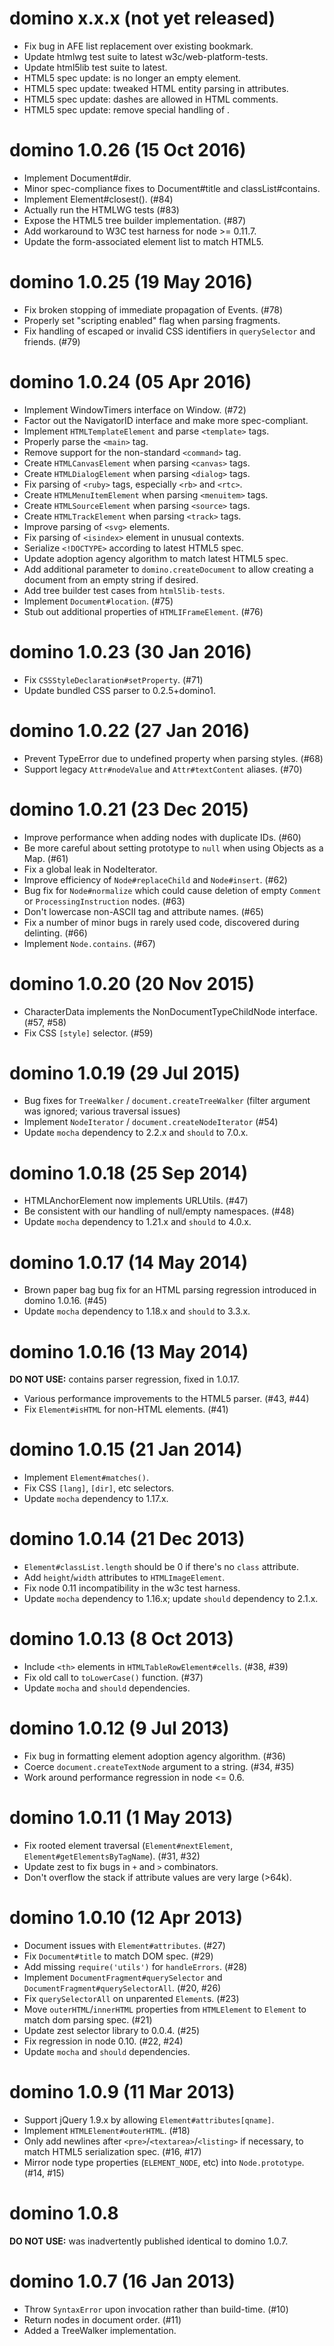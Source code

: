 # domino x.x.x (not yet released)
* Fix bug in AFE list replacement over existing bookmark.
* Update htmlwg test suite to latest w3c/web-platform-tests.
* Update html5lib test suite to latest.
* HTML5 spec update: <menuitem> is no longer an empty element.
* HTML5 spec update: tweaked HTML entity parsing in attributes.
* HTML5 spec update: dashes are allowed in HTML comments.
* HTML5 spec update: remove special handling of <isindex>.

# domino 1.0.26 (15 Oct 2016)
* Implement Document#dir.
* Minor spec-compliance fixes to Document#title and classList#contains.
* Implement Element#closest(). (#84)
* Actually run the HTMLWG tests (#83)
* Expose the HTML5 tree builder implementation. (#87)
* Add workaround to W3C test harness for node >= 0.11.7.
* Update the form-associated element list to match HTML5.

# domino 1.0.25 (19 May 2016)
* Fix broken stopping of immediate propagation of Events. (#78)
* Properly set "scripting enabled" flag when parsing fragments.
* Fix handling of escaped or invalid CSS identifiers in
  `querySelector` and friends. (#79)

# domino 1.0.24 (05 Apr 2016)
* Implement WindowTimers interface on Window. (#72)
* Factor out the NavigatorID interface and make more spec-compliant.
* Implement `HTMLTemplateElement` and parse `<template>` tags.
* Properly parse the `<main>` tag.
* Remove support for the non-standard `<command>` tag.
* Create `HTMLCanvasElement` when parsing `<canvas>` tags.
* Create `HTMLDialogElement` when parsing `<dialog>` tags.
* Fix parsing of `<ruby>` tags, especially `<rb>` and `<rtc>`.
* Create `HTMLMenuItemElement` when parsing `<menuitem>` tags.
* Create `HTMLSourceElement` when parsing `<source>` tags.
* Create `HTMLTrackElement` when parsing `<track>` tags.
* Improve parsing of `<svg>` elements.
* Fix parsing of `<isindex>` element in unusual contexts.
* Serialize `<!DOCTYPE>` according to latest HTML5 spec.
* Update adoption agency algorithm to match latest HTML5 spec.
* Add additional parameter to `domino.createDocument` to
  allow creating a document from an empty string if desired.
* Add tree builder test cases from `html5lib-tests`.
* Implement `Document#location`. (#75)
* Stub out additional properties of `HTMLIFrameElement`. (#76)

# domino 1.0.23 (30 Jan 2016)
* Fix `CSSStyleDeclaration#setProperty`. (#71)
* Update bundled CSS parser to 0.2.5+domino1.

# domino 1.0.22 (27 Jan 2016)
* Prevent TypeError due to undefined property when parsing styles. (#68)
* Support legacy `Attr#nodeValue` and `Attr#textContent` aliases. (#70)

# domino 1.0.21 (23 Dec 2015)
* Improve performance when adding nodes with duplicate IDs. (#60)
* Be more careful about setting prototype to `null` when using
  Objects as a Map. (#61)
* Fix a global leak in NodeIterator.
* Improve efficiency of `Node#replaceChild` and `Node#insert`. (#62)
* Bug fix for `Node#normalize` which could cause deletion of empty
  `Comment` or `ProcessingInstruction` nodes. (#63)
* Don't lowercase non-ASCII tag and attribute names. (#65)
* Fix a number of minor bugs in rarely used code, discovered
  during delinting. (#66)
* Implement `Node.contains`. (#67)

# domino 1.0.20 (20 Nov 2015)
* CharacterData implements the NonDocumentTypeChildNode
  interface. (#57, #58)
* Fix CSS `[style]` selector. (#59)

# domino 1.0.19 (29 Jul 2015)
* Bug fixes for `TreeWalker` / `document.createTreeWalker` (filter
  argument was ignored; various traversal issues)
* Implement `NodeIterator` / `document.createNodeIterator` (#54)
* Update `mocha` dependency to 2.2.x and `should` to 7.0.x.

# domino 1.0.18 (25 Sep 2014)
* HTMLAnchorElement now implements URLUtils. (#47)
* Be consistent with our handling of null/empty namespaces. (#48)
* Update `mocha` dependency to 1.21.x and `should` to 4.0.x.

# domino 1.0.17 (14 May 2014)
* Brown paper bag bug fix for an HTML parsing regression introduced in
  domino 1.0.16. (#45)
* Update `mocha` dependency to 1.18.x and `should` to 3.3.x.

# domino 1.0.16 (13 May 2014)
**DO NOT USE:** contains parser regression, fixed in 1.0.17.
* Various performance improvements to the HTML5 parser. (#43, #44)
* Fix `Element#isHTML` for non-HTML elements. (#41)

# domino 1.0.15 (21 Jan 2014)
* Implement `Element#matches()`.
* Fix CSS `[lang]`, `[dir]`, etc selectors.
* Update `mocha` dependency to 1.17.x.

# domino 1.0.14 (21 Dec 2013)
* `Element#classList.length` should be 0 if there's no `class`
  attribute.
* Add `height`/`width` attributes to `HTMLImageElement`.
* Fix node 0.11 incompatibility in the w3c test harness.
* Update `mocha` dependency to 1.16.x; update `should` dependency to 2.1.x.

# domino 1.0.13 (8 Oct 2013)
* Include `<th>` elements in `HTMLTableRowElement#cells`. (#38, #39)
* Fix old call to `toLowerCase()` function. (#37)
* Update `mocha` and `should` dependencies.

# domino 1.0.12 (9 Jul 2013)
* Fix bug in formatting element adoption agency algorithm. (#36)
* Coerce `document.createTextNode` argument to a string. (#34, #35)
* Work around performance regression in node <= 0.6.

# domino 1.0.11 (1 May 2013)
* Fix rooted element traversal (`Element#nextElement`,
  `Element#getElementsByTagName`).  (#31, #32)
* Update zest to fix bugs in `+` and `>` combinators.
* Don't overflow the stack if attribute values are very large (>64k).

# domino 1.0.10 (12 Apr 2013)
* Document issues with `Element#attributes`. (#27)
* Fix `Document#title` to match DOM spec. (#29)
* Add missing `require('utils')` for `handleErrors`. (#28)
* Implement `DocumentFragment#querySelector` and
  `DocumentFragment#querySelectorAll`. (#20, #26)
* Fix `querySelectorAll` on unparented `Element`s. (#23)
* Move `outerHTML`/`innerHTML` properties from `HTMLElement` to
  `Element` to match dom parsing spec. (#21)
* Update zest selector library to 0.0.4. (#25)
* Fix regression in node 0.10. (#22, #24)
* Update `mocha` and `should` dependencies.

# domino 1.0.9 (11 Mar 2013)
* Support jQuery 1.9.x by allowing `Element#attributes[qname]`.
* Implement `HTMLElement#outerHTML`. (#18)
* Only add newlines after `<pre>`/`<textarea>`/`<listing>` if
  necessary, to match HTML5 serialization spec. (#16, #17)
* Mirror node type properties (`ELEMENT_NODE`, etc) into
  `Node.prototype`. (#14, #15)

# domino 1.0.8

**DO NOT USE:** was inadvertently published identical to domino 1.0.7.

# domino 1.0.7 (16 Jan 2013)
* Throw `SyntaxError` upon invocation rather than build-time. (#10)
* Return nodes in document order. (#11)
* Added a TreeWalker implementation.
